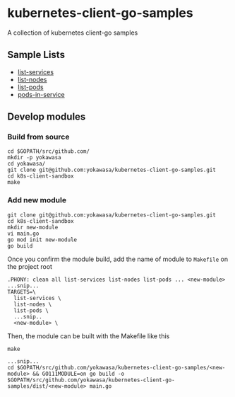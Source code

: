 # kubernetes-client-go-samples
A collection of kubernetes client-go samples

## Sample Lists

- [list-services](list-services)
- [list-nodes](list-nodes)
- [list-pods](list-pods)
- [pods-in-service](pods-in-service)


## Develop modules
### Build from source
```
cd $GOPATH/src/github.com/
mkdir -p yokawasa
cd yokawasa/
git clone git@github.com:yokawasa/kubernetes-client-go-samples.git
cd k8s-client-sandbox
make
```

### Add new module

```
git clone git@github.com:yokawasa/kubernetes-client-go-samples.git
cd k8s-client-sandbox
mkdir new-module
vi main.go
go mod init new-module
go build
```

Once you confirm the module build, add the name of module to `Makefile` on the project root

```
.PHONY: clean all list-services list-nodes list-pods ... <new-module>
...snip...
TARGETS=\
  list-services \
  list-nodes \
  list-pods \
  ...snip..
  <new-module> \
```
Then, the module can be built with the Makefile like this
```
make

...snip...
cd $GOPATH/src/github.com/yokawasa/kubernetes-client-go-samples/<new-module> && GO111MODULE=on go build -o $GOPATH/src/github.com/yokawasa/kubernetes-client-go-samples/dist/<new-module> main.go
```
